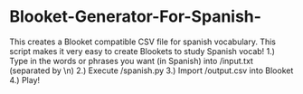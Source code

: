 # Blooket-Generator-For-Spanish-
This creates a Blooket compatible CSV file for spanish vocabulary.
This script makes it very easy to create Blookets to study Spanish vocab!
1.) Type in the words or phrases you want (in Spanish) into /input.txt (separated by \n)
2.) Execute /spanish.py
3.) Import /output.csv into Blooket
4.) Play!
